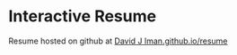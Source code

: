 Interactive Resume
==================

Resume hosted on github at [David J Iman.github.io/resume](https://di2712.github.io/frontend-nanodegree-resume/)
